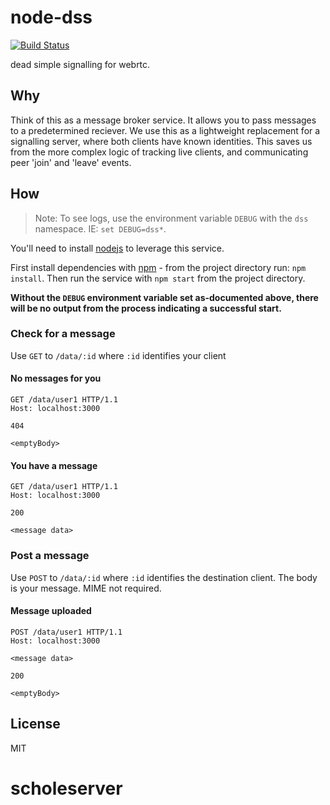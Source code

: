 # node-dss

[![Build Status](https://travis-ci.org/bengreenier/node-dss.svg?branch=master)](https://travis-ci.org/bengreenier/node-dss)

dead simple signalling for webrtc.

## Why

Think of this as a message broker service. It allows you to pass messages to a predetermined reciever. We use this as a lightweight replacement for a signalling server, where both clients have known identities. This saves us from the more complex logic of tracking live clients, and communicating peer 'join' and 'leave' events.

## How

> Note: To see logs, use the environment variable `DEBUG` with the `dss` namespace. IE: `set DEBUG=dss*`.

You'll need to install [nodejs](https://nodejs.org) to leverage this service.

First install dependencies with [npm](http://npmjs.com/) - from the project directory run: `npm install`. Then run the service with `npm start` from the project directory.

__Without the `DEBUG` environment variable set as-documented above, there will be no output from the process indicating a successful start.__

### Check for a message

Use `GET` to `/data/:id` where `:id` identifies your client

#### No messages for you

```
GET /data/user1 HTTP/1.1
Host: localhost:3000

404

<emptyBody>
```

#### You have a message

```
GET /data/user1 HTTP/1.1
Host: localhost:3000

200

<message data>
```

### Post a message

Use `POST` to `/data/:id` where `:id` identifies the destination client. The body is your message. MIME not required.

#### Message uploaded

```
POST /data/user1 HTTP/1.1
Host: localhost:3000

<message data>

200

<emptyBody>
```

## License

MIT
# scholeserver
